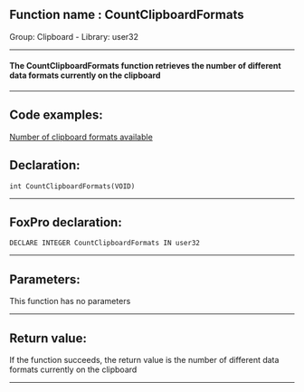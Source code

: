 
## Function name : CountClipboardFormats
Group: Clipboard - Library: user32    
***  


#### The CountClipboardFormats function retrieves the number of different data formats currently on the clipboard
***  


## Code examples:
[Number of clipboard formats available](../../samples/sample_031.md)  

## Declaration:
```foxpro  
int CountClipboardFormats(VOID)  
```  
***  


## FoxPro declaration:
```foxpro  
DECLARE INTEGER CountClipboardFormats IN user32  
```  
***  


## Parameters:
This function has no parameters  
***  


## Return value:
If the function succeeds, the return value is the number of different data formats currently on the clipboard  
***  

